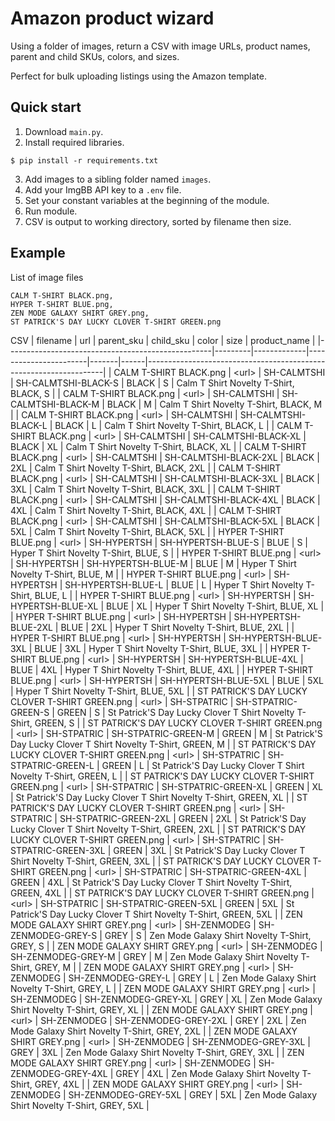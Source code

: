 # Amazon product wizard

Using a folder of images, return a CSV with image URLs, product names, parent and child SKUs, colors, and sizes.

Perfect for bulk uploading listings using the Amazon template.

## Quick start
1. Download `main.py`.
2. Install required libraries.
```shell
$ pip install -r requirements.txt
```
3. Add images to a sibling folder named `images`.
4. Add your ImgBB API key to a `.env` file.
5. Set your constant variables at the beginning of the module.
6. Run module.
7. CSV is output to working directory, sorted by filename then size.

## Example
List of image files
```
CALM T-SHIRT BLACK.png,
HYPER T-SHIRT BLUE.png,
ZEN MODE GALAXY SHIRT GREY.png,
ST PATRICK'S DAY LUCKY CLOVER T-SHIRT GREEN.png
```

CSV
| filename                                          | url     | parent_sku  | child_sku             | color | size | product_name                                                      |
|---------------------------------------------------|---------|-------------|-----------------------|-------|------|-------------------------------------------------------------------|
| CALM T-SHIRT BLACK.png                            | \<url\> | SH-CALMTSHI | SH-CALMTSHI-BLACK-S   | BLACK | S    | Calm T Shirt Novelty T-Shirt, BLACK, S                            |
| CALM T-SHIRT BLACK.png                            | \<url\> | SH-CALMTSHI | SH-CALMTSHI-BLACK-M   | BLACK | M    | Calm T Shirt Novelty T-Shirt, BLACK, M                            |
| CALM T-SHIRT BLACK.png                            | \<url\> | SH-CALMTSHI | SH-CALMTSHI-BLACK-L   | BLACK | L    | Calm T Shirt Novelty T-Shirt, BLACK, L                            |
| CALM T-SHIRT BLACK.png                            | \<url\> | SH-CALMTSHI | SH-CALMTSHI-BLACK-XL  | BLACK | XL   | Calm T Shirt Novelty T-Shirt, BLACK, XL                           |
| CALM T-SHIRT BLACK.png                            | \<url\> | SH-CALMTSHI | SH-CALMTSHI-BLACK-2XL | BLACK | 2XL  | Calm T Shirt Novelty T-Shirt, BLACK, 2XL                          |
| CALM T-SHIRT BLACK.png                            | \<url\> | SH-CALMTSHI | SH-CALMTSHI-BLACK-3XL | BLACK | 3XL  | Calm T Shirt Novelty T-Shirt, BLACK, 3XL                          |
| CALM T-SHIRT BLACK.png                            | \<url\> | SH-CALMTSHI | SH-CALMTSHI-BLACK-4XL | BLACK | 4XL  | Calm T Shirt Novelty T-Shirt, BLACK, 4XL                          |
| CALM T-SHIRT BLACK.png                            | \<url\> | SH-CALMTSHI | SH-CALMTSHI-BLACK-5XL | BLACK | 5XL  | Calm T Shirt Novelty T-Shirt, BLACK, 5XL                          |
| HYPER T-SHIRT BLUE.png                            | \<url\> | SH-HYPERTSH | SH-HYPERTSH-BLUE-S    | BLUE  | S    | Hyper T Shirt Novelty T-Shirt, BLUE, S                            |
| HYPER T-SHIRT BLUE.png                            | \<url\> | SH-HYPERTSH | SH-HYPERTSH-BLUE-M    | BLUE  | M    | Hyper T Shirt Novelty T-Shirt, BLUE, M                            |
| HYPER T-SHIRT BLUE.png                            | \<url\> | SH-HYPERTSH | SH-HYPERTSH-BLUE-L    | BLUE  | L    | Hyper T Shirt Novelty T-Shirt, BLUE, L                            |
| HYPER T-SHIRT BLUE.png                            | \<url\> | SH-HYPERTSH | SH-HYPERTSH-BLUE-XL   | BLUE  | XL   | Hyper T Shirt Novelty T-Shirt, BLUE, XL                           |
| HYPER T-SHIRT BLUE.png                            | \<url\> | SH-HYPERTSH | SH-HYPERTSH-BLUE-2XL  | BLUE  | 2XL  | Hyper T Shirt Novelty T-Shirt, BLUE, 2XL                          |
| HYPER T-SHIRT BLUE.png                            | \<url\> | SH-HYPERTSH | SH-HYPERTSH-BLUE-3XL  | BLUE  | 3XL  | Hyper T Shirt Novelty T-Shirt, BLUE, 3XL                          |
| HYPER T-SHIRT BLUE.png                            | \<url\> | SH-HYPERTSH | SH-HYPERTSH-BLUE-4XL  | BLUE  | 4XL  | Hyper T Shirt Novelty T-Shirt, BLUE, 4XL                          |
| HYPER T-SHIRT BLUE.png                            | \<url\> | SH-HYPERTSH | SH-HYPERTSH-BLUE-5XL  | BLUE  | 5XL  | Hyper T Shirt Novelty T-Shirt, BLUE, 5XL                          |
| ST PATRICK'S DAY LUCKY CLOVER T-SHIRT   GREEN.png | \<url\> | SH-STPATRIC | SH-STPATRIC-GREEN-S   | GREEN | S    | St Patrick'S Day Lucky Clover T Shirt Novelty T-Shirt, GREEN, S   |
| ST PATRICK'S DAY LUCKY CLOVER T-SHIRT   GREEN.png | \<url\> | SH-STPATRIC | SH-STPATRIC-GREEN-M   | GREEN | M    | St Patrick'S Day Lucky Clover T Shirt Novelty T-Shirt, GREEN, M   |
| ST PATRICK'S DAY LUCKY CLOVER T-SHIRT   GREEN.png | \<url\> | SH-STPATRIC | SH-STPATRIC-GREEN-L   | GREEN | L    | St Patrick'S Day Lucky Clover T Shirt Novelty T-Shirt, GREEN, L   |
| ST PATRICK'S DAY LUCKY CLOVER T-SHIRT   GREEN.png | \<url\> | SH-STPATRIC | SH-STPATRIC-GREEN-XL  | GREEN | XL   | St Patrick'S Day Lucky Clover T Shirt Novelty T-Shirt, GREEN, XL  |
| ST PATRICK'S DAY LUCKY CLOVER T-SHIRT   GREEN.png | \<url\> | SH-STPATRIC | SH-STPATRIC-GREEN-2XL | GREEN | 2XL  | St Patrick'S Day Lucky Clover T Shirt Novelty T-Shirt, GREEN, 2XL |
| ST PATRICK'S DAY LUCKY CLOVER T-SHIRT   GREEN.png | \<url\> | SH-STPATRIC | SH-STPATRIC-GREEN-3XL | GREEN | 3XL  | St Patrick'S Day Lucky Clover T Shirt Novelty T-Shirt, GREEN, 3XL |
| ST PATRICK'S DAY LUCKY CLOVER T-SHIRT   GREEN.png | \<url\> | SH-STPATRIC | SH-STPATRIC-GREEN-4XL | GREEN | 4XL  | St Patrick'S Day Lucky Clover T Shirt Novelty T-Shirt, GREEN, 4XL |
| ST PATRICK'S DAY LUCKY CLOVER T-SHIRT   GREEN.png | \<url\> | SH-STPATRIC | SH-STPATRIC-GREEN-5XL | GREEN | 5XL  | St Patrick'S Day Lucky Clover T Shirt Novelty T-Shirt, GREEN, 5XL |
| ZEN MODE GALAXY SHIRT GREY.png                    | \<url\> | SH-ZENMODEG | SH-ZENMODEG-GREY-S    | GREY  | S    | Zen Mode Galaxy Shirt Novelty T-Shirt, GREY, S                    |
| ZEN MODE GALAXY SHIRT GREY.png                    | \<url\> | SH-ZENMODEG | SH-ZENMODEG-GREY-M    | GREY  | M    | Zen Mode Galaxy Shirt Novelty T-Shirt, GREY, M                    |
| ZEN MODE GALAXY SHIRT GREY.png                    | \<url\> | SH-ZENMODEG | SH-ZENMODEG-GREY-L    | GREY  | L    | Zen Mode Galaxy Shirt Novelty T-Shirt, GREY, L                    |
| ZEN MODE GALAXY SHIRT GREY.png                    | \<url\> | SH-ZENMODEG | SH-ZENMODEG-GREY-XL   | GREY  | XL   | Zen Mode Galaxy Shirt Novelty T-Shirt, GREY, XL                   |
| ZEN MODE GALAXY SHIRT GREY.png                    | \<url\> | SH-ZENMODEG | SH-ZENMODEG-GREY-2XL  | GREY  | 2XL  | Zen Mode Galaxy Shirt Novelty T-Shirt, GREY, 2XL                  |
| ZEN MODE GALAXY SHIRT GREY.png                    | \<url\> | SH-ZENMODEG | SH-ZENMODEG-GREY-3XL  | GREY  | 3XL  | Zen Mode Galaxy Shirt Novelty T-Shirt, GREY, 3XL                  |
| ZEN MODE GALAXY SHIRT GREY.png                    | \<url\> | SH-ZENMODEG | SH-ZENMODEG-GREY-4XL  | GREY  | 4XL  | Zen Mode Galaxy Shirt Novelty T-Shirt, GREY, 4XL                  |
| ZEN MODE GALAXY SHIRT GREY.png                    | \<url\> | SH-ZENMODEG | SH-ZENMODEG-GREY-5XL  | GREY  | 5XL  | Zen Mode Galaxy Shirt Novelty T-Shirt, GREY, 5XL                  |